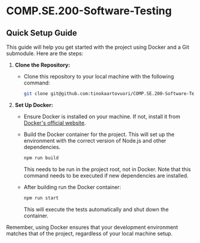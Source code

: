 # COMP.SE.200-Software-Testing

## Quick Setup Guide

This guide will help you get started with the project using Docker and a Git submodule. Here are the steps:

1. **Clone the Repository:**

    - Clone this repository to your local machine with the following command:

        ```bash
        git clone git@github.com:tinokaartovuori/COMP.SE.200-Software-Testing.git
        ```

1. **Set Up Docker:**

    - Ensure Docker is installed on your machine. If not, install it from [Docker's official website](https://www.docker.com/get-started).
    - Build the Docker container for the project. This will set up the environment with the correct version of Node.js and other dependencies.

        ```bash
        npm run build
        ```

        This needs to be run in the project root, not in Docker. Note that this command needs to be executed if new dependencies are installed.

    - After building run the Docker container:

        ```bash
        npm run start
        ```

        This will execute the tests automatically and shut down the container.

Remember, using Docker ensures that your development environment matches that of the project, regardless of your local machine setup.
